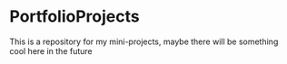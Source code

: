 # PortfolioProjects
This is a repository for my mini-projects, maybe there will be something cool here in the future
